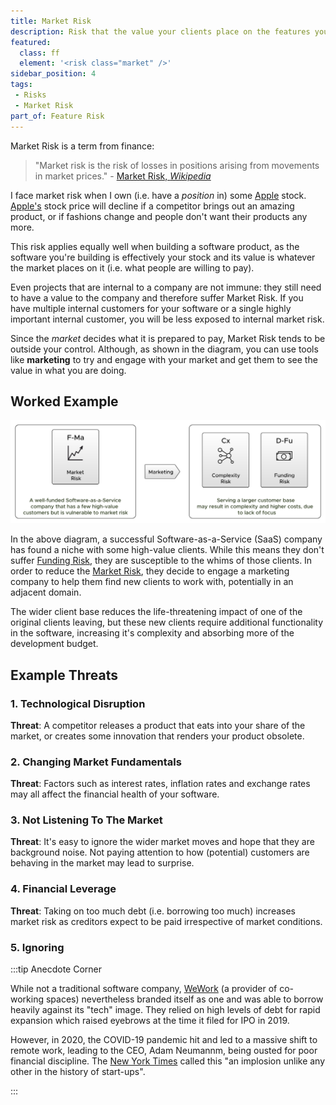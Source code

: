 ```yaml
---
title: Market Risk
description: Risk that the value your clients place on the features you supply will change, over time.
featured: 
  class: ff
  element: '<risk class="market" />'
sidebar_position: 4
tags: 
 - Risks
 - Market Risk
part_of: Feature Risk
---
```


<RiskIntro fm={frontMatter} />

Market Risk is a term from finance:

 > "Market risk is the risk of losses in positions arising from movements in market prices." - [Market Risk, _Wikipedia_](https://en.wikipedia.org/wiki/Market_risk)
 
I face market risk when I own (i.e. have a _position_ in) some [Apple](https://apple.com) stock.  [Apple's](http://apple.com) stock price will decline if a competitor brings out an amazing product, or if fashions change and people don't want their products any more.

This risk applies equally well when building a software product, as the software you're building is effectively your stock and its value is whatever the market places on it (i.e. what people are willing to pay).

Even projects that are internal to a company are not immune:  they still need to have a value to the company and therefore suffer Market Risk.  If you have multiple internal customers for your software or a single highly important internal customer, you will be less exposed to internal market risk.

Since the _market_ decides what it is prepared to pay, Market Risk tends to be outside your control.  Although, as shown in the diagram, you can use tools like **marketing** to try and engage with your market and get them to see the value in what you are doing. 

## Worked Example

![Market Risk](/img/generated/risks/posters/market-risk.svg) 

In the above diagram, a successful Software-as-a-Service (SaaS) company has found a niche with some high-value clients.  While this means they don't suffer [Funding Risk](/tags/Funding-Risk), they are susceptible to the whims of those clients.  In order to reduce the [Market Risk](/tags/Market-Risk), they decide to engage a marketing company to help them find new clients to work with, potentially in an adjacent domain.   

The wider client base reduces the life-threatening impact of one of the original clients leaving, but these new clients require additional functionality in the software, increasing it's complexity and absorbing more of the development budget.

## Example Threats

### 1. Technological Disruption

**Threat**:  A competitor releases a product that eats into your share of the market, or creates some innovation that renders your product obsolete. 

### 2. Changing Market Fundamentals

**Threat**: Factors such as interest rates, inflation rates and exchange rates may all affect the financial health of your software.

### 3. Not Listening To The Market

**Threat**: It's easy to ignore the wider market moves and hope that they are background noise. Not paying attention to how (potential) customers are behaving in the market may lead to surprise.

### 4.  Financial Leverage

**Threat**: Taking on too much debt (i.e. borrowing too much) increases market risk as creditors expect to be paid irrespective of market conditions.  

### 5.  Ignoring 

:::tip Anecdote Corner

While not a traditional software company, [WeWork](https://en.wikipedia.org/wiki/WeWork) (a provider of co-working spaces) nevertheless branded itself as one and was able to borrow heavily against its "tech" image.  They relied on high levels of debt for rapid expansion which raised eyebrows at the time it filed for IPO in 2019. 

However, in 2020, the COVID-19 pandemic hit and led to a massive shift to remote work, leading to the CEO, Adam Neumannm, being ousted for poor financial discipline.  The [New York Times](https://web.archive.org/web/20191102160054/https://www.nytimes.com/2019/11/02/business/adam-neumann-wework-exit-package.html) called this "an implosion unlike any other in the history of start-ups".


:::